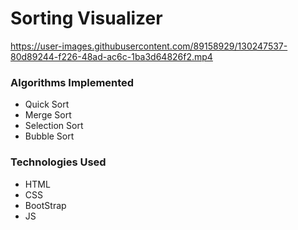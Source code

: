 # Sorting Visualizer

https://user-images.githubusercontent.com/89158929/130247537-80d89244-f226-48ad-ac6c-1ba3d64826f2.mp4

### Algorithms Implemented 
  - Quick Sort 
  - Merge Sort
  - Selection Sort
  - Bubble Sort
### Technologies Used 
  - HTML
  - CSS
  - BootStrap
  - JS
